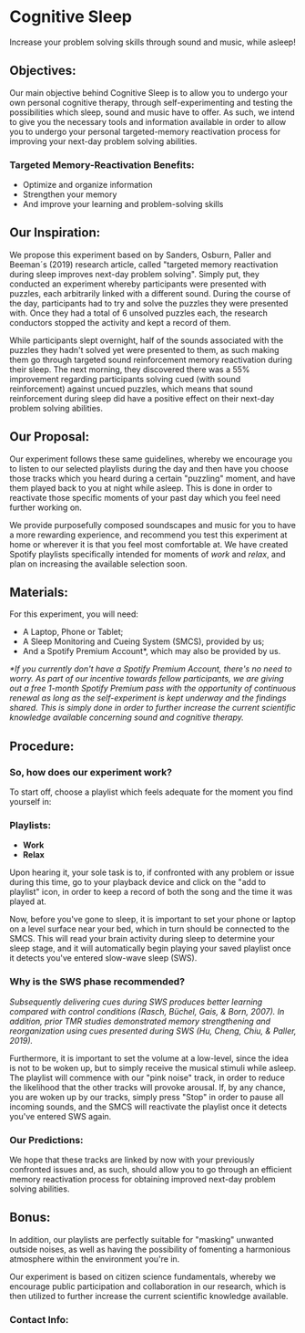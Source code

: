 # Cognitive Sleep

Increase your problem solving skills through sound and music, while asleep!

## Objectives:

Our main objective behind Cognitive Sleep is to allow you to undergo your own personal cognitive therapy, through self-experimenting and testing the possibilities which sleep, sound and music have to offer. As such, we intend to give you the necessary tools and information available in order to allow you to undergo your personal targeted-memory reactivation process for improving your next-day problem solving abilities.

### Targeted Memory-Reactivation Benefits:

- Optimize and organize information
- Strengthen your memory
- And improve your learning and problem-solving skills 

## Our Inspiration: 

We propose this experiment based on by Sanders, Osburn, Paller and Beeman´s (2019) research article, called "targeted memory reactivation during sleep improves next-day problem solving". Simply put, they conducted an experiment whereby participants were presented with puzzles, each arbitrarily linked with a different sound. During the course of the day, participants had to try and solve the puzzles they were presented with. Once they had a total of 6 unsolved puzzles each, the research conductors stopped the activity and kept a record of them. 

While participants slept overnight, half of the sounds associated with the puzzles they hadn't solved yet were presented to them, as such making them go through targeted sound reinforcement memory reactivation during their sleep. The next morning, they discovered there was a 55% improvement regarding participants solving cued (with sound reinforcement) against uncued puzzles, which means that sound reinforcement during sleep did have a positive effect on their next-day problem solving abilities.

## Our Proposal:

Our experiment follows these same guidelines, whereby we encourage you to listen to our selected playlists during the day and then have you choose those tracks which you heard during a certain "puzzling" moment, and have them played back to you at night while asleep. This is done in order to reactivate those specific moments of your past day which you feel need further working on.

We provide purposefully composed soundscapes and music for you to have a more rewarding experience, and recommend you test this experiment at home or wherever it is that you feel most comfortable at. We have created Spotify playlists specifically intended for moments of _work_ and _relax_, and plan on increasing the available selection soon.

## Materials:
For this experiment, you will need:

- A Laptop, Phone or Tablet;
- A Sleep Monitoring and Cueing System (SMCS), provided by us; 
- And a Spotify Premium Account*, which may also be provided by us. 

_*If you currently don't have a Spotify Premium Account, there's no need to worry. As part of our incentive towards fellow participants, we are giving out a free 1-month Spotify Premium pass with the opportunity of continuous renewal as long as the self-experiment is kept underway and the findings shared. This is simply done in order to further increase the current scientific knowledge available concerning sound and cognitive therapy._

## Procedure:

### So, how does our experiment work? 

To start off, choose a playlist which feels adequate for the moment you find yourself in:

### Playlists:

- **Work**
- **Relax**

Upon hearing it, your sole task is to, if confronted with any problem or issue during this time, go to your playback device and click on the "add to playlist" icon, in order to keep a record of both the song and the time it was played at.

Now, before you've gone to sleep, it is important to set your phone or laptop on a level surface near your bed, which in turn should be connected to the SMCS. This will read your brain activity during sleep to determine your sleep stage, and it will automatically begin playing your saved playlist once it detects you've entered slow-wave sleep (SWS).

### Why is the SWS phase recommended?

_Subsequently delivering cues during SWS produces better learning compared with control conditions (Rasch, Büchel, Gais, & Born, 2007). In addition, prior TMR studies demonstrated memory strengthening and reorganization using cues presented during SWS (Hu, Cheng, Chiu, & Paller, 2019)._ 

Furthermore, it is important to set the volume at a low-level, since the idea is not to be woken up, but to simply receive the musical stimuli while asleep. The playlist will commence with our "pink noise" track, in order to reduce the likelihood that the other tracks will provoke arousal. If, by any chance, you are woken up by our tracks, simply press "Stop" in order to pause all incoming sounds, and the SMCS will reactivate the playlist once it detects you've entered SWS again.

### Our Predictions:

We hope that these tracks are linked by now with your previously confronted issues and, as such, should allow you to go through an efficient memory reactivation process for obtaining improved next-day problem solving abilities. 

## Bonus:

In addition, our playlists are perfectly suitable for "masking" unwanted outside noises, as well as having the possibility of fomenting a harmonious atmosphere within the environment you're in.

Our experiment is based on citizen science fundamentals, whereby we encourage public participation and collaboration in our research, which is then utilized to further increase the current scientific knowledge available.

### Contact Info: 

